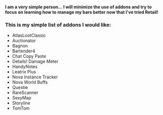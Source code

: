 #### I am a very simple person... I will minimize the use of addons and try to focus on learning how to manage my bars better now that I've tried Retail!
### This is my simple list of addons I would like:
- AtlasLootClassic
- Auctionator
- Bagnon
- Bartender4 
- Chat Copy Paste
- Details! Damage Meter
- HandyNotes
- Leatrix Plus
- Nova Instance Tracker
- Nova World Buffs
- Questie
- RareScanner
- SexyMap
- Storyline
- TomTom